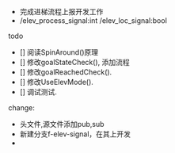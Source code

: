 - 完成进梯流程上报开发工作
- /elev_process_signal:int /elev_loc_signal:bool

todo
- [] 阅读SpinAround()原理
- [] 修改goalStateCheck(), 添加流程
- [] 修改goalReachedCheck().
- [] 修改UseElevMode().
- [] 调试测试.

change:
- 头文件,源文件添加pub,sub
- 新建分支f-elev-signal，在其上开发
- 